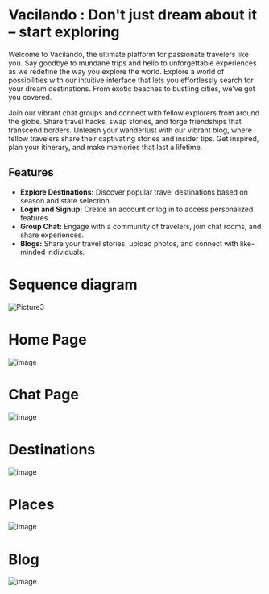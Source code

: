 # Vacilando : Don't just dream about it – start exploring
<p>Welcome to Vacilando, the ultimate platform for passionate travelers like you. Say goodbye to mundane trips and hello to unforgettable experiences as we redefine the way you explore the world.
Explore a world of possibilities with our intuitive interface that lets you effortlessly search for your dream destinations. From exotic beaches to bustling cities, we've got you covered.</p>
<p>
Join our vibrant chat groups and connect with fellow explorers from around the globe. Share travel hacks, swap stories, and forge friendships that transcend borders. Unleash your wanderlust with our vibrant blog, where fellow travelers share their captivating stories and insider tips. Get inspired, plan your itinerary, and make memories that last a lifetime.</p>

<h2>Features</h2>
<ul>
  <li>
    <strong>Explore Destinations:</strong> 
    Discover popular travel destinations based on season and state selection.
  </li>
  <li>
    <strong>Login and Signup:</strong> 
    Create an account or log in to access personalized features.
  </li>
  <li>
    <strong>Group Chat:</strong> 
    Engage with a community of travelers, join chat rooms, and share experiences.
  </li>
  <li>
    <strong>Blogs:</strong> 
    Share your travel stories, upload photos, and connect with like-minded individuals.
  </li>

</ul>

# Sequence diagram
![Picture3](https://github.com/Prathyusha5c0/Vacilando/assets/123793548/6030f0e0-994e-497a-93dc-3fcb69096610)

# Home Page
![image](https://github.com/Prathyusha5c0/Vacilando/assets/123793548/d271a789-6a89-414e-ab7f-a581a4f8074f)
# Chat Page
![image](https://github.com/Prathyusha5c0/Vacilando/assets/123793548/ec0b46ed-2ea4-4ca2-80d3-5a924b50716b)
# Destinations
![image](https://github.com/Prathyusha5c0/Vacilando/assets/123793548/0810a782-517a-45d4-91cb-6da9e9d105c8)
# Places
![image](https://github.com/Prathyusha5c0/Vacilando/assets/123793548/4cd2d21a-ea1e-4ada-b3c6-b63713a843c5)

# Blog
![image](https://github.com/Prathyusha5c0/Vacilando/assets/123793548/59edae24-c536-4d0f-839a-79f9678016ae)







